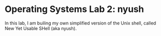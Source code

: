 # Operating Systems Lab 2: nyush

In this lab, I am builing my own simplified version of the Unix shell, called New Yet Usable SHell (aka nyush). 
